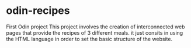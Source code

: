 # odin-recipes
First Odin project
This project involves the creation of interconnected web pages that provide the recipes of 3 different meals. it just consits in using the HTML language in order to set the basic structure of the website.
